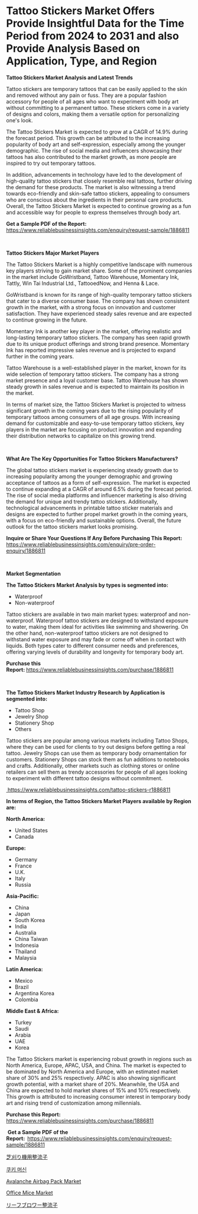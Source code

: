 <p><h1>Tattoo Stickers Market Offers Provide Insightful Data for the Time Period from 2024 to 2031 and also Provide Analysis Based on Application, Type, and Region</h1></p><p><strong>Tattoo Stickers Market Analysis and Latest Trends</strong></p>
<p><p>Tattoo stickers are temporary tattoos that can be easily applied to the skin and removed without any pain or fuss. They are a popular fashion accessory for people of all ages who want to experiment with body art without committing to a permanent tattoo. These stickers come in a variety of designs and colors, making them a versatile option for personalizing one's look.</p><p>The Tattoo Stickers Market is expected to grow at a CAGR of 14.9% during the forecast period. This growth can be attributed to the increasing popularity of body art and self-expression, especially among the younger demographic. The rise of social media and influencers showcasing their tattoos has also contributed to the market growth, as more people are inspired to try out temporary tattoos.</p><p>In addition, advancements in technology have led to the development of high-quality tattoo stickers that closely resemble real tattoos, further driving the demand for these products. The market is also witnessing a trend towards eco-friendly and skin-safe tattoo stickers, appealing to consumers who are conscious about the ingredients in their personal care products. Overall, the Tattoo Stickers Market is expected to continue growing as a fun and accessible way for people to express themselves through body art.</p></p>
<p><strong>Get a Sample PDF of the Report:&nbsp;</strong> <a href="https://www.reliablebusinessinsights.com/enquiry/request-sample/1886811">https://www.reliablebusinessinsights.com/enquiry/request-sample/1886811</a></p>
<p>&nbsp;</p>
<p><strong>Tattoo Stickers Major Market Players</strong></p>
<p><p>The Tattoo Stickers Market is a highly competitive landscape with numerous key players striving to gain market share. Some of the prominent companies in the market include GoWristband, Tattoo Warehouse, Momentary Ink, Tattly, Win Tai Industrial Ltd., TattooedNow, and Henna & Lace.</p><p>GoWristband is known for its range of high-quality temporary tattoo stickers that cater to a diverse consumer base. The company has shown consistent growth in the market, with a strong focus on innovation and customer satisfaction. They have experienced steady sales revenue and are expected to continue growing in the future.</p><p>Momentary Ink is another key player in the market, offering realistic and long-lasting temporary tattoo stickers. The company has seen rapid growth due to its unique product offerings and strong brand presence. Momentary Ink has reported impressive sales revenue and is projected to expand further in the coming years.</p><p>Tattoo Warehouse is a well-established player in the market, known for its wide selection of temporary tattoo stickers. The company has a strong market presence and a loyal customer base. Tattoo Warehouse has shown steady growth in sales revenue and is expected to maintain its position in the market.</p><p>In terms of market size, the Tattoo Stickers Market is projected to witness significant growth in the coming years due to the rising popularity of temporary tattoos among consumers of all age groups. With increasing demand for customizable and easy-to-use temporary tattoo stickers, key players in the market are focusing on product innovation and expanding their distribution networks to capitalize on this growing trend.</p></p>
<p>&nbsp;</p>
<p><strong>What Are The Key Opportunities For Tattoo Stickers Manufacturers?</strong></p>
<p><p>The global tattoo stickers market is experiencing steady growth due to increasing popularity among the younger demographic and growing acceptance of tattoos as a form of self-expression. The market is expected to continue expanding at a CAGR of around 6.5% during the forecast period. The rise of social media platforms and influencer marketing is also driving the demand for unique and trendy tattoo stickers. Additionally, technological advancements in printable tattoo sticker materials and designs are expected to further propel market growth in the coming years, with a focus on eco-friendly and sustainable options. Overall, the future outlook for the tattoo stickers market looks promising.</p></p>
<p><strong>Inquire or Share Your Questions If Any Before Purchasing This Report:</strong> <a href="https://www.reliablebusinessinsights.com/enquiry/pre-order-enquiry/1886811">https://www.reliablebusinessinsights.com/enquiry/pre-order-enquiry/1886811</a></p>
<p>&nbsp;</p>
<p><strong>Market Segmentation</strong></p>
<p><strong>The Tattoo Stickers Market Analysis by types is segmented into:</strong></p>
<p><ul><li>Waterproof</li><li>Non-waterproof</li></ul></p>
<p><p>Tattoo stickers are available in two main market types: waterproof and non-waterproof. Waterproof tattoo stickers are designed to withstand exposure to water, making them ideal for activities like swimming and showering. On the other hand, non-waterproof tattoo stickers are not designed to withstand water exposure and may fade or come off when in contact with liquids. Both types cater to different consumer needs and preferences, offering varying levels of durability and longevity for temporary body art.</p></p>
<p><strong>Purchase this Report:&nbsp;</strong><a href="https://www.reliablebusinessinsights.com/purchase/1886811">https://www.reliablebusinessinsights.com/purchase/1886811</a></p>
<p>&nbsp;</p>
<p><strong>The Tattoo Stickers Market Industry Research by Application is segmented into:</strong></p>
<p><ul><li>Tattoo Shop</li><li>Jewelry Shop</li><li>Stationery Shop</li><li>Others</li></ul></p>
<p><p>Tattoo stickers are popular among various markets including Tattoo Shops, where they can be used for clients to try out designs before getting a real tattoo. Jewelry Shops can use them as temporary body ornamentation for customers. Stationery Shops can stock them as fun additions to notebooks and crafts. Additionally, other markets such as clothing stores or online retailers can sell them as trendy accessories for people of all ages looking to experiment with different tattoo designs without commitment.</p></p>
<p><a href="https://www.reliablebusinessinsights.com/tattoo-stickers-r1886811">&nbsp;https://www.reliablebusinessinsights.com/tattoo-stickers-r1886811</a></p>
<p><strong>In terms of Region, the Tattoo Stickers Market Players available by Region are:</strong></p>
<p>
    <p> <strong> North America: </strong>
        <ul>
            <li>United States</li>
            <li>Canada</li>
        </ul>
        </p> 
    <p> <strong> Europe: </strong>
        <ul>
            <li>Germany</li>
            <li>France</li>
            <li>U.K.</li>
            <li>Italy</li>
            <li>Russia</li>
        </ul>
        </p> 
    <p> <strong> Asia-Pacific: </strong>
        <ul>
            <li>China</li>
            <li>Japan</li>
            <li>South Korea</li>
            <li>India</li>
            <li>Australia</li>
            <li>China Taiwan</li>
            <li>Indonesia</li>
            <li>Thailand</li>
            <li>Malaysia</li>
        </ul>
        </p> 
    <p> <strong> Latin America: </strong>
        <ul>
            <li>Mexico</li>
            <li>Brazil</li>
            <li>Argentina Korea</li>
            <li>Colombia</li>
        </ul>
        </p> 
    <p> <strong> Middle East & Africa: </strong>
        <ul>
            <li>Turkey</li>
            <li>Saudi</li>
            <li>Arabia</li>
            <li>UAE</li>
            <li>Korea</li>
        </ul>
    </p>
    </p>
<p><p>The Tattoo Stickers market is experiencing robust growth in regions such as North America, Europe, APAC, USA, and China. The market is expected to be dominated by North America and Europe, with an estimated market share of 30% and 25% respectively. APAC is also showing significant growth potential, with a market share of 20%. Meanwhile, the USA and China are expected to hold market shares of 15% and 10% respectively. This growth is attributed to increasing consumer interest in temporary body art and rising trend of customization among millennials.</p></p>
<p><strong>Purchase this Report: </strong><a href="https://www.reliablebusinessinsights.com/purchase/1886811">https://www.reliablebusinessinsights.com/purchase/1886811</a></p>
<p>&nbsp;<strong>Get a Sample PDF of the Report:&nbsp;&nbsp;</strong><a href="https://www.reliablebusinessinsights.com/enquiry/request-sample/1886811">https://www.reliablebusinessinsights.com/enquiry/request-sample/1886811</a></p>
<p><strong></strong></p>
<p><p><a href="https://github.com/JoanaNitzsche/Market-Research-Report-List-1/blob/main/7392065142102.md">芝刈り機用整流子</a></p><p><a href="https://github.com/durgin521/Market-Research-Report-List-1/blob/main/7542787149921.md">쿠키 머신</a></p><p><a href="https://github.com/setiawananhar13/Market-Research-Report-List-1/blob/main/avalanche-airbag-pack-market.md">Avalanche Airbag Pack Market</a></p><p><a href="https://github.com/castoriffic/Market-Research-Report-List-5/blob/main/office-mice-market.md">Office Mice Market</a></p><p><a href="https://github.com/KaliMetz2023/Market-Research-Report-List-1/blob/main/2258740142103.md">リーフブロワー整流子</a></p></p>